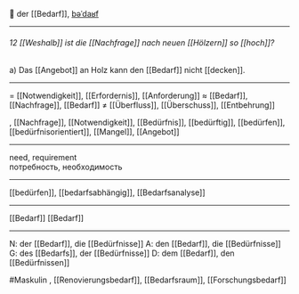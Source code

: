  🔵 der [[Bedarf]], [bəˈdaʁf](https://youglish.com/pronounce/Bedarf/german)

---
###### 12 [[Weshalb]] ist die [[Nachfrage]] nach neuen [[Hölzern]] so [[hoch]]?
a) Das [[Angebot]] an Holz kann den [[Bedarf]] nicht [[decken]].  

---
= [[Notwendigkeit]], [[Erfordernis]], [[Anforderung]]
≈ [[Bedarf]], [[Nachfrage]], [[Bedarf]]
≠ [[Überfluss]], [[Überschuss]], [[Entbehrung]]

, [[Nachfrage]], [[Notwendigkeit]], [[Bedürfnis]], [[bedürftig]], [[bedürfen]], [[bedürfnisorientiert]], [[Mangel]], [[Angebot]]

---
need, requirement  
потребность, необходимость

---
[[bedürfen]], [[bedarfsabhängig]], [[Bedarfsanalyse]]

---
[[Bedarf]]
[[Bedarf]]


---
N: der [[Bedarf]], die [[Bedürfnisse]]
A: den [[Bedarf]], die [[Bedürfnisse]]
G: des [[Bedarfs]], der [[Bedürfnisse]]
D: dem [[Bedarf]], den [[Bedürfnissen]]


#Maskulin , [[Renovierungsbedarf]], [[Bedarfsraum]], [[Forschungsbedarf]]